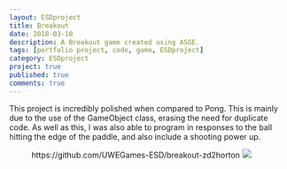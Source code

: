 ```yaml
---
layout: ESDproject
title: Breakout
date: 2018-03-10
description: A Breakout game created using ASGE.
tags: [portfolio project, code, game, ESDproject]
category: ESDproject
project: true
published: true
comments: true
---
```

This project is incredibly polished when compared to Pong. This is mainly due to the 
use of the GameObject class, erasing the need for duplicate code. As well as this, 
I was also able to program in responses to the ball hitting the edge of the paddle,
and also include a shooting power up.

<figure>
https://github.com/UWEGames-ESD/breakout-zd2horton
<a href="https://i.imgur.com/YPRxEnr.jpg"><img src="https://i.imgur.com/YPRxEnr.jpg"></a>
</figure>
